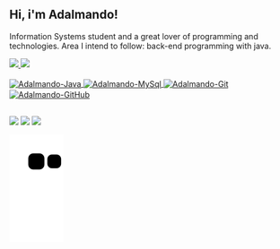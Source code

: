## Hi, i'm Adalmando!

Information Systems student and
a great lover of programming and technologies.
Area I intend to follow: back-end programming with java. 
 

  <a href="https://github.com/adalmando">
  <img height="155em" src="https://github-readme-stats.vercel.app/api?username=adalmando&show_icons=true&theme=blue-green&include_all_commits=true&count_private=true"/>

  <img height="155em" src="https://github-readme-stats.vercel.app/api/top-langs/?username=adalmando&layout=compact&langs_count=7&theme=blue-green"/>
  </div>


<div style="display: inline_block"><br>
  <img align="center" alt="Adalmando-Java" height="26" width="80" src="https://img.shields.io/badge/Java-ED8B00?style=for-the-badge&logo=java&logoColor=white">
  <img align="center" alt="Adalmando-MySql" height="26" width="80" src="https://img.shields.io/badge/MySQL-00000F?style=for-the-badge&logo=mysql&logoColor=white">
  <img align="center" alt="Adalmando-Git" height="26" width="80" src="https://img.shields.io/badge/git-%23F05033.svg?style=for-the-badge&logo=git&logoColor=white">
  <img align="center" alt="Adalmando-GitHub" height="26" width="80" src="https://img.shields.io/badge/github-%23121011.svg?style=for-the-badge&logo=github&logoColor=white">
</div>

  ##
  
<div> 
  <a href="https://instagram.com/adalmando" target="_blank"><img src="https://img.shields.io/badge/-Instagram-%23E4405F?style=for-the-badge&logo=instagram&logoColor=white" target="_blank"></a>
  <a href = "mailto:adalmando.araujo@gmail.com"><img src="https://img.shields.io/badge/Gmail-D14836?style=for-the-badge&logo=gmail&logoColor=white" target="_blank"></a>
  <a href="https://www.linkedin.com/in/adalmando-araújo-3b059a187/" target="_blank"><img src="https://img.shields.io/badge/-LinkedIn-%230077B5?style=for-the-badge&logo=linkedin&logoColor=white" target="_blank"></a> 

  ![Snake animation](https://github.com/adalmando/adalmando/blob/output/github-contribution-grid-snake.svg)
</div>
